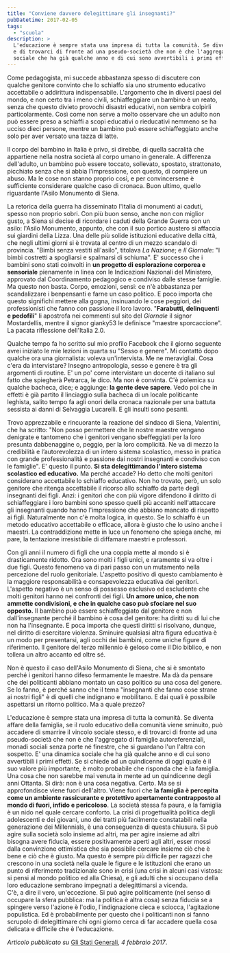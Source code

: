```yaml
---
title: "Conviene davvero delegittimare gli insegnanti?"
pubDatetime: 2017-02-05
tags: 
  - "scuola"
description: >
  L'educazione è sempre stata una impresa di tutta la comunità. Se diventa affare della famiglia, se il ruolo educativo della comunità viene sminuito, può accadere di smarrire il vincolo sociale stesso, 
  e di trovarci di fronte ad una pseudo-società che non è che l'aggregato di famiglie autoreferenziali, monadi sociali senza porte né finestre, che si guardano l'un l'altra con sospetto. E' una dinamica 
  sociale che ha già qualche anno e di cui sono avvertibili i primi effetti. 
---
```


Come pedagogista, mi succede abbastanza spesso di discutere con qualche genitore convinto che lo schiaffo sia uno strumento educativo accettabile o addirittura indispensabile. L'argomento che in diversi paesi del mondo, e non certo tra i meno civili, schiaffeggiare un bambino è un reato, senza che questo divieto provochi disastri educativi, non sembra colpirli particolarmente. Così come non serve a molto osservare che un adulto non può essere preso a schiaffi a scopi educativi o rieducativi nemmeno se ha ucciso dieci persone, mentre un bambino può essere schiaffeggiato anche solo per aver versato una tazza di latte.  

Il corpo del bambino in Italia è privo, si direbbe, di quella sacralità che appartiene nella nostra società al corpo umano in generale. A differenza dell'adulto, un bambino può essere toccato, sollevato, spostato, strattonato, picchiato senza che si abbia l'impressione, con questo, di compiere un abuso. Ma le cose non stanno proprio così, e per convincersene è sufficiente considerare qualche caso di cronaca. Buon ultimo, quello riguardante l'Asilo Monumento di Siena.  

La retorica della guerra ha disseminato l'Italia di monumenti ai caduti, spesso non proprio sobri. Con più buon senso, anche non con miglior gusto, a Siena si decise di ricordare i caduti della Grande Guerra con un asilo: l'Asilo Monumento, appunto, che con il suo portico austero si affaccia sui giardini della Lizza. Una delle più solide istituzioni educative della città, che negli ultimi giorni si è trovata al centro di un mezzo scandalo di provincia. "Bimbi senza vestiti all'asilo", titolava _La Nazione_; e _Il Giornale_: "I bimbi costretti a spogliarsi e spalmarsi di schiuma". E' successo che i bambini sono stati coinvolti in **un progetto di esplorazione corporea e sensoriale** pienamente in linea con le Indicazioni Nazionali del Ministero, approvato dal Coordinamento pedagogico e condiviso dalle stesse famiglie. Ma questo non basta. Corpo, emozioni, sensi: ce n'è abbastanza per scandalizzare i benpensanti e farne un caso politico. E poco importa che questo significhi mettere alla gogna, insinuando le cose peggiori, dei professionisti che fanno con passione il loro lavoro. "**Farabutti, delinquenti e pedofili**" li apostrofa nei commenti sul sito del _Giornale_ il signor Mostardellis, mentre il signor gianky53 le definisce "maestre sporcaccione". La pacata riflessione dell'Italia 2.0. 

Qualche tempo fa ho scritto sul mio profilo Facebook che il giorno seguente avrei iniziato le mie lezioni in quarta su "Sesso e genere". Mi contattò dopo qualche ora una giornalista: voleva un'intervista. Me ne meravigliai. Cosa c'era da intervistare? Insegno antropologia, sesso e genere è tra gli argomenti di routine. E' un po' come intervistare un docente di italiano sul fatto che spiegherà Petrarca, le dico. Ma non è convinta. C'è polemica su qualche bacheca, dice; e aggiunge: **la gente deve sapere**. Vedo poi che in effetti è già partito il linciaggio sulla bacheca di un locale politicante leghista, salito tempo fa agli onori della cronaca nazionale per una battuta sessista ai danni di Selvaggia Lucarelli. E gli insulti sono pesanti.  

Trovo apprezzabile e rincuorante la reazione del sindaco di Siena, Valentini, che ha scritto: "Non posso permettere che le nostre maestre vengano denigrate e tantomeno che i genitori vengano sbeffeggiati per la loro presunta dabbenaggine o, peggio, per la loro complicità. Ne va di mezzo la credibilità e l’autorevolezza di un intero sistema scolastico, messo in pratica con grande professionalità e passione dai nostri insegnanti e condiviso con le famiglie". E' questo il punto. **Si sta delegittimando l'intero sistema scolastico ed educativo.** Ma perché accade? Ho detto che molti genitori considerano accettabile lo schiaffo educativo. Non ho trovato, però, un solo genitore che ritenga accettabile il ricorso allo schiaffo da parte degli insegnanti dei figli. Anzi: i genitori che con più vigore difendono il diritto di schiaffeggiare i loro bambini sono spesso quelli più accaniti nell'attaccare gli insegnanti quando hanno l'impressione che abbiano mancato di rispetto ai figli. Naturalmente non c'è molta logica, in questo. Se lo schiaffo è un metodo educativo accettabile o efficace, allora è giusto che lo usino anche i maestri. La contraddizione mette in luce un fenomeno che spiega anche, mi pare, la tentazione irresistibile di diffamare maestri e professori.  

Con gli anni il numero di figli che una coppia mette al mondo si è drasticamente ridotto. Ora sono molti i figli unici, e raramente si va oltre i due figli. Questo fenomeno va di pari passo con un mutamento nella percezione del ruolo genitoriale. L'aspetto positivo di questo cambiamento è la maggiore responsabilità e consapevolezza educativa dei genitori. L'aspetto negativo è un senso di possesso esclusivo ed escludente che molti genitori hanno nei confronti dei figli. **Un amore unico, che non ammette condivisioni, e che in qualche caso può sfociare nel suo opposto.** Il bambino può essere schiaffeggiato dal genitore e non dall'insegnante perché il bambino è cosa del genitore: ha diritti su di lui che non ha l'insegnante. E poca importa che questi diritti si risolvano, dunque, nel diritto di esercitare violenza. Sminuire qualsiasi altra figura educativa è un modo per presentarsi, agli occhi dei bambini, come uniche figure di riferimento. Il genitore del terzo millennio è geloso come il Dio biblico, e non tollera un altro accanto ed oltre sé.  

Non è questo il caso dell'Asilo Monumento di Siena, che si è smontato perché i genitori hanno difeso fermamente le maestre. Ma dà da pensare che dei politicanti abbiano montato un caso politico su una cosa del genere. Se lo fanno, è perché sanno che il tema "insegnanti che fanno cose strane ai nostri figli" è di quelli che indignano e mobilitano. E dai quali è possibile aspettarsi un ritorno politico. Ma a quale prezzo?  

L'educazione è sempre stata una impresa di tutta la comunità. Se diventa affare della famiglia, se il ruolo educativo della comunità viene sminuito, può accadere di smarrire il vincolo sociale stesso, e di trovarci di fronte ad una pseudo-società che non è che l'aggregato di famiglie autoreferenziali, monadi sociali senza porte né finestre, che si guardano l'un l'altra con sospetto. E' una dinamica sociale che ha già qualche anno e di cui sono avvertibili i primi effetti. Se si chiede ad un quindicenne di oggi quale è il suo valore più importante, è molto probabile che risponda che è la famiglia. Una cosa che non sarebbe mai venuta in mente ad un quindicenne degli anni Ottanta. Si dirà: non è una cosa negativa. Certo. Ma se si approfondisce viene fuori dell'altro. Viene fuori che **la famiglia è percepita come un ambiente rassicurante e protettivo apertamente contrapposto al mondo di fuori, infido e pericoloso**. La società stessa fa paura, e la famiglia è un nido nel quale cercare conforto. La crisi di progettualità politica degli adolescenti e dei giovani, uno dei tratti più facilmente constatabili nella generazione dei Millennials, è una conseguenza di questa chiusura. Si può agire sulla società solo insieme ad altri, ma per agire insieme ad altri bisogna avere fiducia, essere positivamente aperti agli altri, esser mossi dalla convinzione ottimistica che sia possibile cercare insieme ciò che è bene e ciò che è giusto. Ma questo è sempre più difficile per ragazzi che crescono in una società nella quale le figure e le istituzioni che erano un punto di riferimento tradizionale sono in crisi (una crisi in alcuni casi vistosa: si pensi al mondo politico ed alla Chiesa), e gli adulti che si occupano della loro educazione sembrano impegnati a delegittimarsi a vicenda.  
C'è, a dire il vero, un'eccezione. Si può agire politicamente (nel senso di occupare la sfera pubblica: ma la politica è altra cosa) senza fiducia se a spingere verso l'azione è l'odio, l'indignazione cieca e sciocca, l'agitazione populistica. Ed è probabilmente per questo che i politicanti non si fanno scrupolo di delegittimare chi ogni giorno cerca di far accadere quella cosa delicata e difficile che è l'educazione.  

_Articolo pubblicato su_ [Gli Stati Generali](http://www.glistatigenerali.com/scuola/conviene-davvero-delegittimare-gli-insegnanti/)_, 4 febbraio 2017_.
